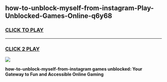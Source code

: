 
## how-to-unblock-myself-from-instagram-Play-Unblocked-Games-Online-q6y68
<h3>
<a href="https://premium76.site?title=how-to-unblock-myself-from-instagram&ref=25A">CLICK TO PLAY</a></h3>
<hr>

<h3>
<a href="https://premium76.site?title=how-to-unblock-myself-from-instagram&ref=25A">CLICK 2 PLAY</a>
  
</h3>

<a href="https://premium76.site?title=how-to-unblock-myself-from-instagram&ref=25A"><img src="https://clearcache.store/games.png"></a>


**how-to-unblock-myself-from-instagram games unblocked: Your Gateway to Fun and Accessible Online Gaming**
